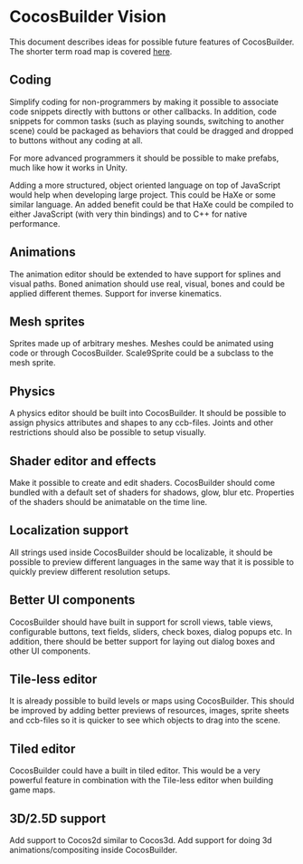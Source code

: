 # CocosBuilder Vision
This document describes ideas for possible future features of CocosBuilder. The shorter term road map is covered [here](https://github.com/cocos2d/CocosBuilder/blob/develop/Documentation/XX1.%20CocosBuilder%203%20Roadmap.md).

## Coding
Simplify coding for non-programmers by making it possible to associate code snippets directly with buttons or other callbacks. In addition, code snippets for common tasks (such as playing sounds, switching to another scene) could be packaged as behaviors that could be dragged and dropped to buttons without any coding at all.

For more advanced programmers it should be possible to make prefabs, much like how it works in Unity.

Adding a more structured, object oriented language on top of JavaScript would help when developing large project. This could be HaXe or some similar language. An added benefit could be that HaXe could be compiled to either JavaScript (with very thin bindings) and to C++ for native performance.

## Animations
The animation editor should be extended to have support for splines and visual paths. Boned animation should use real, visual, bones and could be applied different themes. Support for inverse kinematics.

## Mesh sprites
Sprites made up of arbitrary meshes. Meshes could be animated using code or through CocosBuilder. Scale9Sprite could be a subclass to the mesh sprite.

## Physics
A physics editor should be built into CocosBuilder. It should be possible to assign physics attributes and shapes to any ccb-files. Joints and other restrictions should also be possible to setup visually.

## Shader editor and effects
Make it possible to create and edit shaders. CocosBuilder should come bundled with a default set of shaders for shadows, glow, blur etc. Properties of the shaders should be animatable on the time line.

## Localization support
All strings used inside CocosBuilder should be localizable, it should be possible to preview different languages in the same way that it is possible to quickly preview different resolution setups.

## Better UI components
CocosBuilder should have built in support for scroll views, table views, configurable buttons, text fields, sliders, check boxes, dialog popups etc. In addition, there should be better support for laying out dialog boxes and other UI components.

## Tile-less editor
It is already possible to build levels or maps using CocosBuilder. This should be improved by adding better previews of resources, images, sprite sheets and ccb-files so it is quicker to see which objects to drag into the scene.

## Tiled editor
CocosBuilder could have a built in tiled editor. This would be a very powerful feature in combination with the Tile-less editor when building game maps.

## 3D/2.5D support
Add support to Cocos2d similar to Cocos3d. Add support for doing 3d animations/compositing inside CocosBuilder.